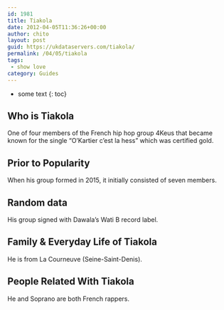 ```yaml
---
id: 1981
title: Tiakola
date: 2012-04-05T11:36:26+00:00
author: chito
layout: post
guid: https://ukdataservers.com/tiakola/
permalink: /04/05/tiakola
tags:
 - show love
category: Guides
---
```


* some text
{: toc}
          
          
## Who is  Tiakola
                  
                  
                  
One of four members of the French hip hop group 4Keus that became known for the single &#8220;O&#8217;Kartier c&#8217;est la hess&#8221; which was certified gold.
                  
                
                
                
## Prior to Popularity 
                  
                  
                  
When his group formed in 2015, it initially consisted of seven members.
                  
                
                
                
## Random data 
                  
                  
                  
His group signed with Dawala&#8217;s Wati B record label.
                  
                
                
                
## Family & Everyday Life of Tiakola
                  
                  
                  
He is from La Courneuve (Seine-Saint-Denis).
                  
                
                
                
## People Related With  Tiakola
                  
                  
                  
He and Soprano are both French rappers.
                  
                
              
            
          
          
          
    
    
  
